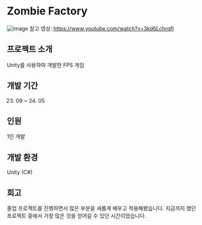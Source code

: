 # Zombie Factory

![image](https://github.com/user-attachments/assets/e5485387-4ee3-4d36-a0c1-b91566f2c27f)
참고 영상: https://www.youtube.com/watch?v=3kd6LchrqfI

## 프로젝트 소개
Unity를 사용하여 개발한 FPS 게임

## 개발 기간
23. 09 ~ 24. 05

## 인원
1인 개발

## 개발 환경
Unity (C#)

## 회고
졸업 프로젝트를 진행하면서 많은 부분을 새롭게 배우고 적용해봤습니다. 지금까지 했던 프로젝트 중에서 가장 많은 것을 얻어갈 수 있던 시간이었습니다.
